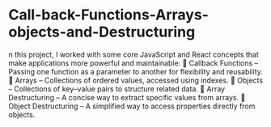 # Call-back-Functions-Arrays-objects-and-Destructuring
n this project, I worked with some core JavaScript and React concepts that make applications more powerful and maintainable:
🔹 Callback Functions – Passing one function as a parameter to another for flexibility and reusability.
 🔹 Arrays – Collections of ordered values, accessed using indexes.
 🔹 Objects – Collections of key–value pairs to structure related data.
 🔹 Array Destructuring – A concise way to extract specific values from arrays.
 🔹 Object Destructuring – A simplified way to access properties directly from objects.
